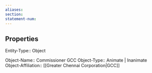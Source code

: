 ```yaml
---
aliases: 
section: 
statement-num: 
---
```

## Properties

Entity-Type:: Object

Object-Name:: Commissioner GCC
Object-Type:: Animate | Inanimate
Object-Affiliation:: [[Greater Chennai Corporation|GCC]]